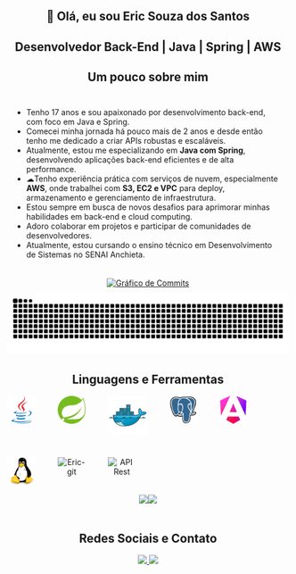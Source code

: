 <h2 align="center">👋 Olá, eu sou Eric Souza dos Santos</h2>

<h2 align="center">Desenvolvedor Back-End | Java | Spring | AWS</h2>

<h2 align="center">Um pouco sobre mim</h2>

<div style="display: flex; justify-content: center; align-items: flex-start; flex-wrap: wrap; max-width: 100%;">
  <div style="flex: 1; min-width: 300px; padding: 10px;">
    <ul>
      <li>Tenho 17 anos e sou apaixonado por desenvolvimento back-end, com foco em Java e Spring.</li>
      <li>Comecei minha jornada há pouco mais de 2 anos e desde então tenho me dedicado a criar APIs robustas e escaláveis.</li>
      <li>Atualmente, estou me especializando em <strong>Java com Spring</strong>, desenvolvendo aplicações back-end eficientes e de alta performance.</li>
      <li>☁Tenho experiência prática com serviços de nuvem, especialmente <strong>AWS</strong>, onde trabalhei com <strong>S3, EC2 e VPC</strong> para deploy, armazenamento e gerenciamento de infraestrutura.</li>
      <li>Estou sempre em busca de novos desafios para aprimorar minhas habilidades em back-end e cloud computing.</li>
      <li>Adoro colaborar em projetos e participar de comunidades de desenvolvedores.</li>
      <li>Atualmente, estou cursando o ensino técnico em Desenvolvimento de Sistemas no SENAI Anchieta.</li>
    </ul>
  </div>
  <div style="flex: 1; min-width: 300px; padding: 10px;" align="center">
    <a href="https://github.com/EricSouzaDosSantos">
      <img src="https://github-readme-streak-stats.herokuapp.com/?user=EricSouzaDosSantos" alt="Gráfico de Commits"/>
    </a>
  </div>
</div>

<div align="center">
  <picture>
    <source media="(prefers-color-scheme: dark)" srcset="https://raw.githubusercontent.com/EricSouzaDosSantos/EricSouzaDosSantos/output/github-contribution-grid-snake-dark.svg">
    <source media="(prefers-color-scheme: light)" srcset="https://raw.githubusercontent.com/EricSouzaDosSantos/EricSouzaDosSantos/output/github-contribution-grid-snake.svg">
    <img alt="github-snake" src="https://raw.githubusercontent.com/EricSouzaDosSantos/EricSouzaDosSantos/output/github-contribution-grid-snake.svg">
  </picture>
</div>

<h2 align="center">Linguagens e Ferramentas</h2>

<div style="display: flex; justify-content: space; flex-wrap: wrap; gap: 40px;" align="center">
  <img align="center" alt="Eric-Java" height="50" width="50" src="https://raw.githubusercontent.com/devicons/devicon/master/icons/java/java-original.svg">
  <img align="center" alt="Eric-Spring" height="50" width="50" src="https://raw.githubusercontent.com/devicons/devicon/master/icons/spring/spring-original.svg">
    <img align="center" alt="Eric-Docker" height="70" width="70" src="https://raw.githubusercontent.com/devicons/devicon/master/icons/docker/docker-original.svg">
      <img align="center" alt="Eric-Postgres" height="50" width="50" src="https://raw.githubusercontent.com/devicons/devicon/master/icons/postgresql/postgresql-original.svg">
  <img align="center" alt="Eric-Angular" height="50" width="50" src="https://raw.githubusercontent.com/devicons/devicon/master/icons/angular/angular-original.svg">
    <img align="center" alt="Eric-Angular" height="50" width="50" src="https://raw.githubusercontent.com/devicons/devicon/master/icons/linux/linux-original.svg">
  <img align="center" alt="Eric-git" height="50" width="50" src="https://cdn.jsdelivr.net/gh/devicons/devicon/icons/git/git-original.svg">
  <img align="center" alt="API Rest" height="50" width="50" src="https://github.com/EricSouzaDosSantos/EricSouzaDosSantos/assets/139002302/0c52e907-cf9d-4038-a71d-a9f05acc3393">
</div>

<br>
<div align="center" style="display: flex; justify-content: center; align-items: center;">
  <a href="https://github.com/EricSouzaDosSantos">
    <img height="180em" src="https://github-readme-stats.vercel.app/api?username=EricSouzaDosSantos&show_icons=true&theme=react&include_all_commits=true&count_private=true"/>
  </a>
  <a href="https://github.com/EricSouzaDosSantos">
    <img height="180em" src="https://github-readme-stats.vercel.app/api/top-langs/?username=EricSouzaDosSantos&layout=compact&langs_count=7&theme=react"/>
  </a>
</div>
<br>

<h2 align="center">Redes Sociais e Contato</h2>

<div align="center">
  <a href="https://www.linkedin.com/in/Eric-Souza-dos-Santos" target="_blank">
    <img src="https://img.shields.io/badge/LinkedIn-%230077B5?style=for-the-badge&logo=linkedin&logoColor=white" target="_blank">
  </a>
  <a href="mailto:ericsouzadossantos28@gmail.com" target="_blank">
    <img src="https://img.shields.io/badge/Gmail-%23333?style=for-the-badge&logo=gmail&logoColor=white" target="_blank">
  </a>
</div>

